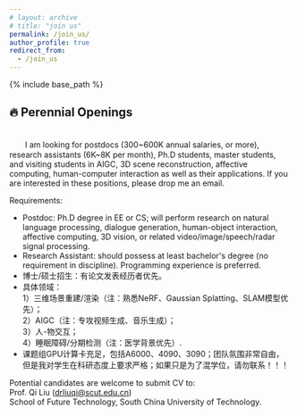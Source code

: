 ```yaml
---
# layout: archive
# title: "join us"
permalink: /join_us/
author_profile: true
redirect_from:
  - /join_us
---
```


{% include base_path %}

🔥 Perennial Openings
----------
<br />
　　I am looking for postdocs (300~600K annual salaries, or more), research assistants (6K~8K per month), Ph.D students, master students, and visiting students in AIGC, 3D scene reconstruction, affective computing, human-computer interaction as well as their applications. If you are interested in these positions, please drop me an email.

Requirements:
* Postdoc: Ph.D degree in EE or CS; will perform research on natural language processing, dialogue generation, human-object interaction, affective computing, 3D vision, or related video/image/speech/radar signal processing.
* Research Assistant: should possess at least bachelor's degree (no requirement in discipline). Programming experience is preferred.
* 博士/硕士招生：有论文发表经历者优先。    
* 具体领域：  
  1）三维场景重建/渲染（注：熟悉NeRF、Gaussian Splatting、SLAM模型优先）；  
  2）AIGC（注：专攻视频生成、音乐生成）；  
  3）人-物交互；  
  4）睡眠障碍/分期检测（注：医学背景优先）.   
* 课题组GPU计算卡充足，包括A6000、4090、3090；团队氛围非常自由，但是我对学生在科研态度上要求严格；如果只是为了混学位，请勿联系！！！

Potential candidates are welcome to submit CV to:  
Prof. Qi Liu (drliuqi@scut.edu.cn)   
School of Future Technology, South China University of Technology.

